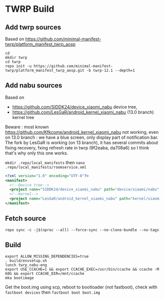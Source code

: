 # TWRP Build

## Add twrp sources

Based on https://github.com/minimal-manifest-twrp/platform_manifest_twrp_aosp

```
cd
mkdir twrp
cd twrp
repo init -u https://github.com/minimal-manifest-twrp/platform_manifest_twrp_aosp.git -b twrp-12.1 --depth=1
```

## Add nabu sources

Based on

* https://github.com/SIDDK24/device_xiaomi_nabu device tree,
* https://github.com/LesGaR/android_kernel_xiaomi_nabu (13.0 branch) kernel tree

Beware : most known https://github.com/Kfkcome/android_kernel_xiaomi_nabu not working, even on 13.0 branch : we have a blue screen, only display part of notification bar. The fork by LesGaR is working (on 13 branch), it has several commits about fixing recovery, fxing refresh rate in twrp (9f2eaba, da708a6) so I think that's why only this one works.

`mkdir .repo/local_manifests` then `nano .repo/local_manifests/roomservice.xml`

```xml
<?xml version="1.0" encoding="UTF-8"?>
<manifest>
  <!--Device tree-->
  <project name="SIDDK24/device_xiaomi_nabu" path="device/xiaomi/nabu" remote="github" revision="android-12.1"/>
  <!--Kernel-->
  <project name="LesGaR/android_kernel_xiaomi_nabu" path="kernel/xiaomi/nabu" remote="github" revision="13.0"/>
</manifest>
```

## Fetch source

`repo sync -c -j$(nproc --all) --force-sync --no-clone-bundle --no-tags`

## Build

```
export ALLOW_MISSING_DEPENDENCIES=true
. build/envsetup.sh
lunch twrp_nabu-eng
export USE_CCACHE=1 && export CCACHE_EXEC=/usr/bin/ccache && ccache -M 60G && export CCACHE_DIR=/mnt/ccache
mka bootimage
```

Get the boot.img using scp, reboot to bootloader (not fastboot), check with `fastboot devices` then `fastboot boot boot.img`
